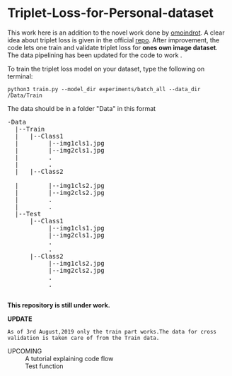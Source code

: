# Triplet-Loss-for-Personal-dataset

This work here is an addition to the novel work done by [omoindrot](https://github.com/omoindrot). A clear idea about triplet loss is given in the official [repo](https://github.com/omoindrot/tensorflow-triplet-loss). After improvement, the code lets one train and validate triplet loss for **ones own image dataset**.
The data pipelining has been updated for the code to work .

To train the triplet loss model on your dataset, type the following on terminal: <br  />
```
python3 train.py --model_dir experiments/batch_all --data_dir /Data/Train
```


The data should be in a folder "Data" in this format

<pre>
-Data
  |--Train
  |   |--Class1
  |        |--img1cls1.jpg
  |        |--img2cls1.jpg
  |        .
  |        .
  |   |--Class2<br />
  |        |--img1cls2.jpg
  |        |--img2cls2.jpg
  |        .
  |        .
  |--Test
      |--Class1
           |--img1cls1.jpg
           |--img2cls1.jpg
           .
           .
      |--Class2
           |--img1cls2.jpg
           |--img2cls2.jpg
           .
           .
             
</pre>

**This repository is still under work.**<br  />
  
  **UPDATE**<br  />
  
  `As of 3rd August,2019 only the train part works.The data for cross validation is taken care of from the Train data.`

<dl>
  <dt>UPCOMING</dt>
  <dd>A tutorial explaining code flow</dd>
  
  <dd>Test function</dd>
 
</dl>
